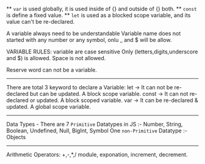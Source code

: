 ** `var` is used globally, it is used inside of {} and outside of {} both.
** `const` is define a fixed value.
** `let` is used as a blocked scope variable, and its value can't be re-declared.

A variable always need to be understandable
Variable name does not started with any number or any symbol, onlu _ and $ will be allow.

VARIABLE RULES:
variable are case sensitive
Only (letters,digits,underscore and $) is allowed. Space is not allowed.

Reserve word can not be a variable.
________________________________
There are total 3 keyword to declare a Variable:
        let -> It can not be re-declared but can be updated. A block scope variable.
        const -> It can not re-declared or updated. A block scoped variable.
        var -> It can be re-declared & updated. A global scope variable.
________________________________
Data Types - 
    There are 7 `Primitive` Datatypes in JS :-
        Number,
        String,
        Boolean,
        Undefined,
        Null,
        BigInt,
        Symbol
    One `non-Primitive` Datatype :-
        Objects
________________________________
Arithmetic Operators:
    +,-,*,/
    module,
    exponation,
    increment,
    decrement.
        


